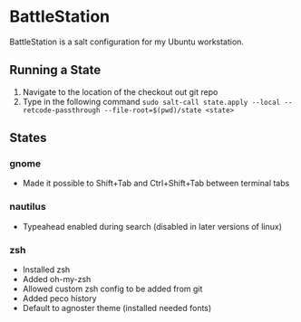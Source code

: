 # BattleStation

BattleStation is a salt configuration for my Ubuntu workstation.

## Running a State

1. Navigate to the location of the checkout out git repo
2. Type in the following command `sudo salt-call state.apply --local --retcode-passthrough --file-root=$(pwd)/state <state>`

## States

### gnome

* Made it possible to Shift+Tab and Ctrl+Shift+Tab between terminal tabs

### nautilus

* Typeahead enabled during search (disabled in later versions of linux)

### zsh

* Installed zsh
* Added oh-my-zsh
* Allowed custom zsh config to be added from git
* Added peco history
* Default to agnoster theme (installed needed fonts)
